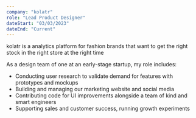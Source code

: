 ```yaml
---
company: "kolatr"
role: "Lead Product Designer"
dateStart: "03/03/2023"
dateEnd: "Current"
---
```


kolatr is a analytics platform for fashion brands that want to get the right stock in the right store at the right time

As a design team of one at an early-stage startup, my role includes:
- Conducting user research to validate demand for features with prototypes and mockups
- Building and managing our marketing website and social media
- Contributing code for UI improvements alongside a team of kind and smart engineers 
- Supporting sales and customer success, running growth experiments